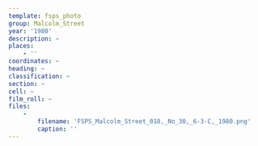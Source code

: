 ```yaml
---
template: fsps_photo
group: Malcolm_Street
year: '1980'
description: ~
places:
    - ''
coordinates: ~
heading: ~
classification: ~
section: ~
cell: ~
film_roll: ~
files:
    -
        filename: 'FSPS_Malcolm_Street_018,_No_30,_6-3-C,_1980.png'
        caption: ''
---
```

